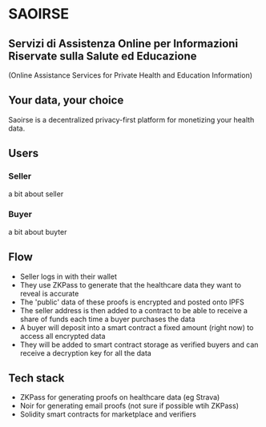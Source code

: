 # SAOIRSE
## Servizi di Assistenza Online per Informazioni Riservate sulla Salute ed Educazione 
(Online Assistance Services for Private Health and Education Information)

## Your data, your choice

Saoirse is a decentralized privacy-first platform for monetizing your health data. 

## Users

### Seller

a bit about seller

### Buyer

a bit about buyter

## Flow

- Seller logs in with their wallet
- They use ZKPass to generate that the healthcare data they want to reveal is accurate
- The 'public' data of these proofs is encrypted and posted onto IPFS
- The seller address is then added to a contract to be able to receive a share of funds each time a buyer purchases the data
- A buyer will deposit into a smart contract a fixed amount (right now) to access all encrypted data
- They will be added to smart contract storage as verified buyers and can receive a decryption key for all the data

## Tech stack

- ZKPass for generating proofs on healthcare data (eg Strava)
- Noir for generating email proofs (not sure if possible wtih ZKPass)
- Solidity smart contracts for marketplace and verifiers


